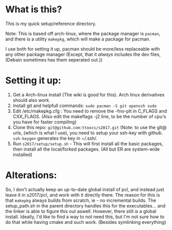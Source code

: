 # What is this?

This is my quick setup/reference directory.

Note: This is based off arch-linux, where the package manager is `pacman`, and there is a utility `makepkg`, which will make a package for pacman.

I use both for setting it up, pacman should be more/less replaceable with any other package manager (Except, that it *always* includes the dev files, (Debain sometimes has them seperated out.))


# Setting it up:

1. Get a Arch-linux install (The wiki is good for this). Arch linux derivatives should also work.
2. Install git and helpfull commands: `sudo pacman -S git openssh sudo`
3. Edit /etc/makepkg.cfg : You need to remove the -fno-plt in C\_FLAGS and CXX\_FLAGS. (Also edit the makeflags -j2 line, to be the number of cpu's you have for faster compiling)
4. Clone this repo: `git@github.com:ttoocs/s2017.git` (Note: to use the git@ urls, (which is what I use), you need to setup your ssh-key with github. `ssh-keygen` generates the key in ~/.ssh/.
5. Run `s2017/setup/setup.sh` - This will first install all the basic packages, then install all the local/forked packages. (All but ER are system-wide installed)


# Alterations:

So, I don't actually keep an up-to-date global install of pcl, and instead just leave it in s2017/pcl, and work with it directly there. The reason for this is that `makepkg` always builds from scratch, ie - no incremental builds. The setup\_path.sh in the parent directory handles this for the executables... and the linker is able to figure this out aswell. 
However, there still _is_ a global install. Ideally, I'd like to find a way to not need this, but I'm not sure how to do that while having cmake and such work. (Besides symlinking everything)


